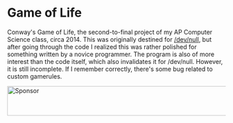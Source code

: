 # Game of Life
Conway's Game of Life, the second-to-final project of my AP Computer Science class, circa 2014. This was originally destined for [/dev/null](https://github.com/jkmartindale/dev-null), but after going through the code I realized this was rather polished for something written by a novice programmer. The program is also of more interest than the code itself, which also invalidates it for /dev/null. However, it is still incomplete. If I remember correctly, there's some bug related to custom gamerules.

<a href="https://app.codesponsor.io/link/VdKJLdwgqXqJvpCoxBCBDnWk/jkmartindale/game-of-life" rel="nofollow"><img src="https://app.codesponsor.io/embed/VdKJLdwgqXqJvpCoxBCBDnWk/jkmartindale/game-of-life.svg" style="width: 888px; height: 68px;" alt="Sponsor" /></a>
